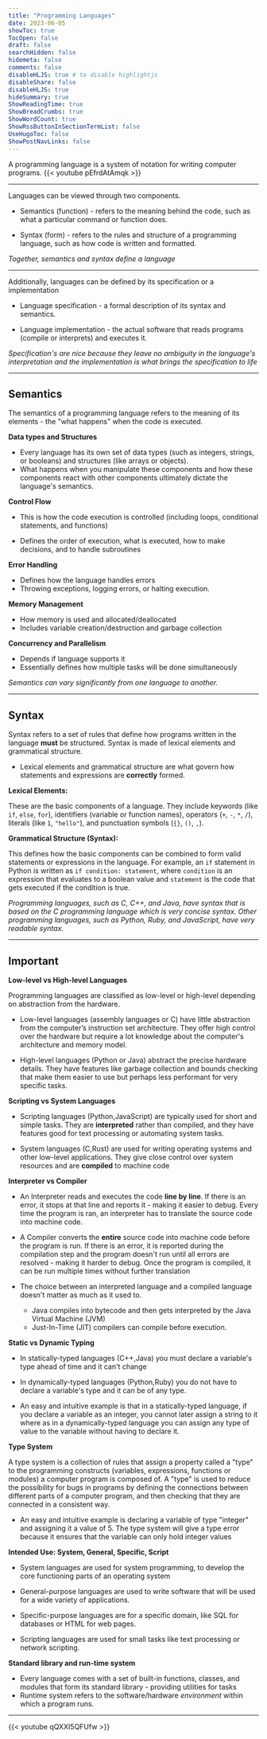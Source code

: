 ```yaml
---
title: "Programming Languages"
date: 2023-06-05
showToc: true
TocOpen: false
draft: false
searchHidden: false
hidemeta: false
comments: false
disableHLJS: true # to disable highlightjs
disableShare: false
disableHLJS: true
hideSummary: true
ShowReadingTime: true
ShowBreadCrumbs: true
ShowWordCount: true
ShowRssButtonInSectionTermList: false
UseHugoToc: false
ShowPostNavLinks: false
---
```

A programming language is a system of notation for writing computer programs. 
{{< youtube pEfrdAtAmqk >}}

---

Languages can be viewed through two components.

- Semantics (function) - refers to the meaning behind the code, such as what a particular command or function does.

- Syntax (form) - refers to the rules and structure of a programming language, such as how code is written and formatted.

*Together, semantics and syntax define a language*

---

Additionally, languages can be defined by its specification or a implementation

-  Language specification - a formal description of its syntax and semantics.

-  Language implementation - the actual software that reads programs (compile or interprets) and executes it.

*Specification's are nice because they leave no ambiguity in the language's interpretation and the implementation is what brings the specification to life*


---


## Semantics 

The semantics of a programming language refers to the meaning of its elements - the "what happens" when the code is executed. 


**Data types and Structures**

- Every language has its own set of data types (such as integers, strings, or booleans) and structures (like arrays or objects). 
- What happens when you manipulate these components and how these components react with other components ultimately dictate the language's semantics. 


**Control Flow**

-  This is how the code execution is controlled (including loops, conditional statements, and functions)

- Defines the order of execution, what is executed, how to make decisions, and to handle subroutines

**Error Handling**

-  Defines how the language handles errors 
-  Throwing exceptions, logging errors, or halting execution.

**Memory Management**
-  How memory is used and allocated/deallocated
- Includes variable creation/destruction and garbage collection  

**Concurrency and Parallelism** 
- Depends if language supports it 
- Essentially defines how multiple tasks will be done simultaneously


*Semantics can vary significantly from one language to another.*




---
## Syntax 

Syntax refers to a set of rules that define how programs written in the language **must** be structured. Syntax is made of lexical elements and grammatical structure.
- Lexical elements and grammatical structure are what govern how statements and expressions are **correctly** formed. 


**Lexical Elements:**

 These are the basic components of a language. They include keywords (like `if`, `else`, `for`), identifiers (variable or function names), operators (`+`, `-`, `*`, `/`), literals (like `1`, `"hello"`), and punctuation symbols (`{}`, `()`, `,`).

**Grammatical Structure (Syntax):**

 This defines how the basic components can be combined to form valid statements or expressions in the language. For example, an `if` statement in Python is written as `if condition: statement`, where `condition` is an expression that evaluates to a boolean value and `statement` is the code that gets executed if the condition is true.

*Programming languages, such as C, C++, and Java, have syntax that is based on the C programming language which is very concise syntax. Other programming languages, such as Python, Ruby, and JavaScript, have very readable syntax.*

---

## Important 


**Low-level vs High-level Languages**

Programming languages are classified as low-level or high-level depending on abstraction from the hardware.

- Low-level languages (assembly languages or C) have little abstraction from the computer’s instruction set architecture. They offer high control over the hardware but require a lot knowledge about the computer's architecture and memory model.

- High-level languages (Python or Java) abstract the precise hardware details. They have features like garbage collection and bounds checking that make them easier to use but perhaps less performant for very specific tasks.

**Scripting vs System Languages**

- Scripting languages (Python,JavaScript) are typically used for short and simple tasks. They are **interpreted** rather than compiled, and they have features good for text processing or automating system tasks.

- System languages (C,Rust) are used for writing operating systems and other low-level applications. They give close control over system resources and are **compiled** to machine code 


**Interpreter vs Compiler**

- An Interpreter reads and executes the code **line by line**. If there is an error, it stops at that line and reports it - making it easier to debug. Every time the program is ran, an interpreter has to translate the source code into machine code.  

- A Compiler converts the **entire** source code into machine code before the program is run. If there is an error, it is reported during the compilation step and the program doesn't run until all errors are resolved - making it harder to debug. Once the program is compiled, it can be run multiple times without further translation

- The choice between an interpreted language and a compiled language  doesn't matter as much as it used to.
    - Java compiles into bytecode and then gets interpreted by the Java Virtual Machine (JVM)
    - Just-In-Time (JIT) compilers can compile before execution. 
  
**Static vs Dynamic Typing**

- In statically-typed languages (C++,Java) you must declare a variable's type ahead of time and it can't change

- In dynamically-typed languages (Python,Ruby) you do not have to declare a variable's type and it can be of any type.

- An easy and intuitive example is that in a statically-typed language, if you declare a variable as an integer, you cannot later assign a string to it where as in a dynamically-typed language you can assign any type of value to the variable without having to declare it.


**Type System**

A type system is a collection of rules that assign a property called a "type" to the programming constructs (variables, expressions, functions or modules) a computer program is composed of. A "type" is used to reduce the possibility for bugs in programs by defining the connections between different parts of a computer program, and then checking that they are connected in a consistent way.

- An easy and intuitive example is declaring a variable of type "integer" and assigning it a value of 5. The type system will give a type error because it ensures that the variable can only hold integer values

**Intended Use: System, General, Specific, Script**

- System languages are used for system programming, to develop the core functioning parts of an operating system

- General-purpose languages are used to write software that will be used for a wide variety of applications.

- Specific-purpose languages are for a specific domain, like SQL for databases or HTML for web pages.

- Scripting languages are used for small tasks like text processing or network scripting.



**Standard library and run-time system**
- Every language comes with a set of built-in functions, classes, and modules that form its standard library - providing utilities for tasks
- Runtime system refers to the software/hardware *environment* within which a program runs.

---

{{< youtube qQXXI5QFUfw >}}

